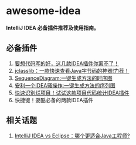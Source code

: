 # awesome-idea

**IntelliJ IDEA 必备插件推荐及使用指南。**

##  必备插件

1. [要想代码写的好，这几款IDEA插件你离不了！](./idea-plugins/要想代码写的好，这几款IDEA插件你离不了啊！.md)
2. [jclasslib：一款快速查看Java字节码的神器!力荐！](./idea-plugins/一款IDEA字节码查看神器.md)
3. [SequenceDiagram:一键生成方法的时序图](./idea-plugins/一键生成方法的时序图.md)
4. [安利一个IDEA骚操作:一键生成方法的序列图](./idea-plugins/一键生成方法的序列图.md)
5. [快速识别烂项目！试试这款项目代码统计IDEA插件](./idea-plugins/项目代码统计.md)
6. 快捷键！耍酷必备的两款IDEA插件

## 相关话题

1. [IntelliJ IDEA vs Eclipse：哪个更适合Java工程师?](./IntelliJ-IDEA-vs-Eclipse.md)

